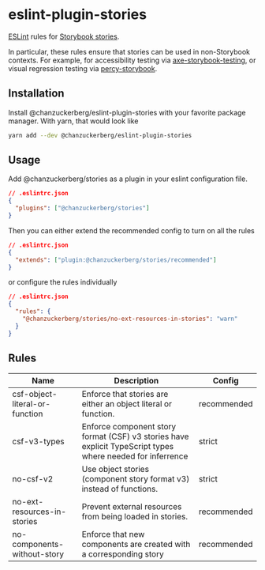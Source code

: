 # eslint-plugin-stories

[ESLint](https://eslint.org/) rules for [Storybook stories](https://storybook.js.org/docs/react/get-started/whats-a-story).

In particular, these rules ensure that stories can be used in non-Storybook contexts. For example, for accessibility testing via [axe-storybook-testing](https://github.com/chanzuckerberg/axe-storybook-testing), or visual regression testing via [percy-storybook](https://github.com/percy/percy-storybook).

## Installation

Install @chanzuckerberg/eslint-plugin-stories with your favorite package manager. With yarn, that would look like

```sh
yarn add --dev @chanzuckerberg/eslint-plugin-stories
```

## Usage

Add @chanzuckerberg/stories as a plugin in your eslint configuration file.

```json
// .eslintrc.json
{
  "plugins": ["@chanzuckerberg/stories"]
}
```

Then you can either extend the recommended config to turn on all the rules

```json
// .eslintrc.json
{
  "extends": ["plugin:@chanzuckerberg/stories/recommended"]
}
```

or configure the rules individually

```json
// .eslintrc.json
{
  "rules": {
    "@chanzuckerberg/stories/no-ext-resources-in-stories": "warn"
  }
}
```

## Rules

| Name                           | Description                                                                                                | Config      |
| ------------------------------ | ---------------------------------------------------------------------------------------------------------- | ----------- |
| csf-object-literal-or-function | Enforce that stories are either an object literal or function.                                             | recommended |
| csf-v3-types                   | Enforce component story format (CSF) v3 stories have explicit TypeScript types where needed for inferrence | strict      |
| no-csf-v2                      | Use object stories (component story format v3) instead of functions.                                       | strict      |
| no-ext-resources-in-stories    | Prevent external resources from being loaded in stories.                                                   | recommended |
| no-components-without-story    | Enforce that new components are created with a corresponding story                                         | recommended |
